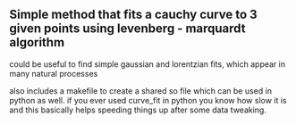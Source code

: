 ## Simple method that fits a cauchy curve to 3 given points using levenberg - marquardt algorithm

could be useful to find simple gaussian and lorentzian fits, which appear in many natural processes

also includes a makefile to create a shared so file which can be used in python as well. if you ever used curve_fit in python you know how slow it is and this basically helps speeding things up after some data tweaking.
